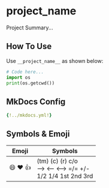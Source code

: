 <!--
 Copyright (c) __current_year__ __author__
-->

# __project_name__

Project Summary...

## How To Use
Use `__project_name__` as shown below:

```python
# Code here...
import os
print(os.getcwd())
```

## MkDocs Config

```yaml
{!../mkdocs.yml!}
```

## Symbols & Emoji
| Emoji | Symbols |
|---|---|
|:smile: :heart: :thumbsup: | (tm)  (c)  (r)  c/o <br/> -->  <--  <-->  =/=  +/- <br/> 1/2 1/4 1st  2nd  3rd|